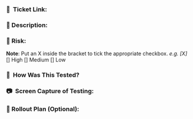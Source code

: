 ### 🔗  Ticket Link: <!-- <JIRA Ticket Link> -->


### 📝  Description: <!-- <Technical description of the changes you’ve made> -->


### 🚨  Risk: <!-- <Impact of the code changes you've made> -->
**Note**: Put an X inside the bracket to tick the appropriate checkbox. _e.g. [X]_
[] High
[] Medium
[] Low

### 📑  How Was This Tested? <!-- <Steps you did to test the ticket. This is for your reviewer, for them to understand the video or photos you’ll be inserting below> -->


### 📷  Screen Capture of Testing: <!-- <Video or photos on how you were able to validate that the items you added are working as intended> -->


### 🚀  Rollout Plan (Optional): <!-- <Steps needed to be done or accomplished before merging this code> -->
